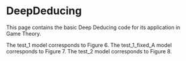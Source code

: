 # DeepDeducing
This page contains the basic Deep Deducing code for its application in Game Theory.

The test_1 model corresponds to Figure 6.
The test_1_fixed_A model corresponds to Figure 7.
The test_2 model corresponds to Figure 8.

